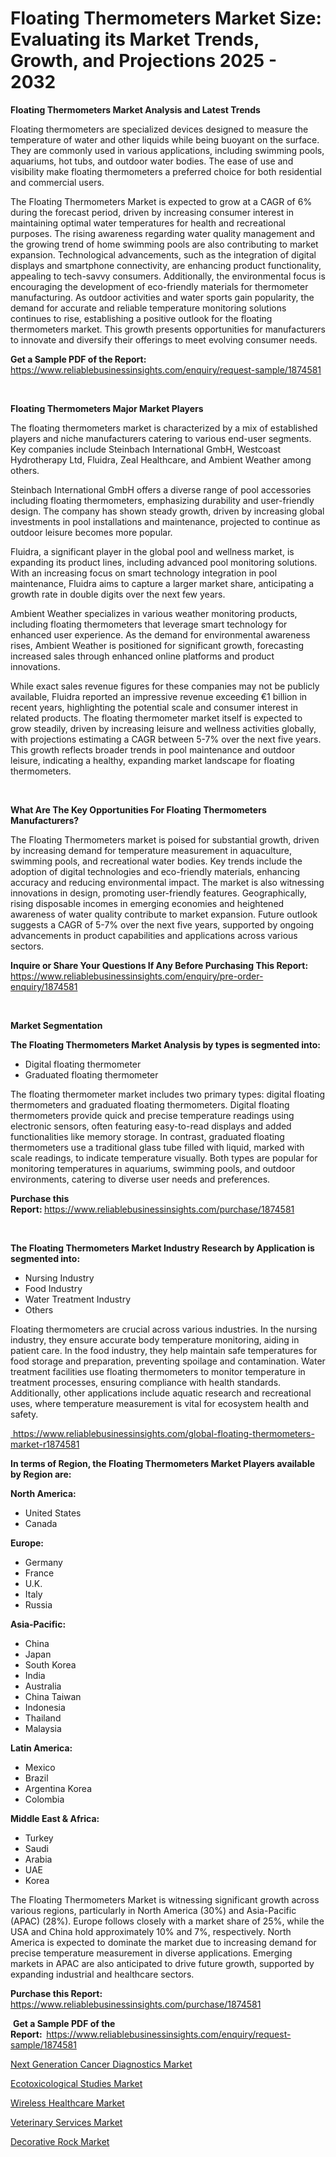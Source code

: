 <p><h1>Floating Thermometers Market Size: Evaluating its Market Trends, Growth, and Projections 2025 - 2032</h1></p><p><strong>Floating Thermometers Market Analysis and Latest Trends</strong></p>
<p><p>Floating thermometers are specialized devices designed to measure the temperature of water and other liquids while being buoyant on the surface. They are commonly used in various applications, including swimming pools, aquariums, hot tubs, and outdoor water bodies. The ease of use and visibility make floating thermometers a preferred choice for both residential and commercial users.</p><p>The Floating Thermometers Market is expected to grow at a CAGR of 6% during the forecast period, driven by increasing consumer interest in maintaining optimal water temperatures for health and recreational purposes. The rising awareness regarding water quality management and the growing trend of home swimming pools are also contributing to market expansion. Technological advancements, such as the integration of digital displays and smartphone connectivity, are enhancing product functionality, appealing to tech-savvy consumers. Additionally, the environmental focus is encouraging the development of eco-friendly materials for thermometer manufacturing. As outdoor activities and water sports gain popularity, the demand for accurate and reliable temperature monitoring solutions continues to rise, establishing a positive outlook for the floating thermometers market. This growth presents opportunities for manufacturers to innovate and diversify their offerings to meet evolving consumer needs.</p></p>
<p><strong>Get a Sample PDF of the Report:&nbsp;</strong> <a href="https://www.reliablebusinessinsights.com/enquiry/request-sample/1874581?utm_campaign=3347&utm_medium=2&utm_source=Github&utm_content=ia&utm_term=05042025&utm_id=floating-thermometers">https://www.reliablebusinessinsights.com/enquiry/request-sample/1874581</a></p>
<p>&nbsp;</p>
<p><strong>Floating Thermometers Major Market Players</strong></p>
<p><p>The floating thermometers market is characterized by a mix of established players and niche manufacturers catering to various end-user segments. Key companies include Steinbach International GmbH, Westcoast Hydrotherapy Ltd, Fluidra, Zeal Healthcare, and Ambient Weather among others.</p><p>Steinbach International GmbH offers a diverse range of pool accessories including floating thermometers, emphasizing durability and user-friendly design. The company has shown steady growth, driven by increasing global investments in pool installations and maintenance, projected to continue as outdoor leisure becomes more popular.</p><p>Fluidra, a significant player in the global pool and wellness market, is expanding its product lines, including advanced pool monitoring solutions. With an increasing focus on smart technology integration in pool maintenance, Fluidra aims to capture a larger market share, anticipating a growth rate in double digits over the next few years.</p><p>Ambient Weather specializes in various weather monitoring products, including floating thermometers that leverage smart technology for enhanced user experience. As the demand for environmental awareness rises, Ambient Weather is positioned for significant growth, forecasting increased sales through enhanced online platforms and product innovations.</p><p>While exact sales revenue figures for these companies may not be publicly available, Fluidra reported an impressive revenue exceeding €1 billion in recent years, highlighting the potential scale and consumer interest in related products. The floating thermometer market itself is expected to grow steadily, driven by increasing leisure and wellness activities globally, with projections estimating a CAGR between 5-7% over the next five years. This growth reflects broader trends in pool maintenance and outdoor leisure, indicating a healthy, expanding market landscape for floating thermometers.</p></p>
<p>&nbsp;</p>
<p><strong>What Are The Key Opportunities For Floating Thermometers Manufacturers?</strong></p>
<p><p>The Floating Thermometers market is poised for substantial growth, driven by increasing demand for temperature measurement in aquaculture, swimming pools, and recreational water bodies. Key trends include the adoption of digital technologies and eco-friendly materials, enhancing accuracy and reducing environmental impact. The market is also witnessing innovations in design, promoting user-friendly features. Geographically, rising disposable incomes in emerging economies and heightened awareness of water quality contribute to market expansion. Future outlook suggests a CAGR of 5-7% over the next five years, supported by ongoing advancements in product capabilities and applications across various sectors.</p></p>
<p><strong>Inquire or Share Your Questions If Any Before Purchasing This Report:</strong> <a href="https://www.reliablebusinessinsights.com/enquiry/pre-order-enquiry/1874581?utm_campaign=3347&utm_medium=2&utm_source=Github&utm_content=ia&utm_term=05042025&utm_id=floating-thermometers">https://www.reliablebusinessinsights.com/enquiry/pre-order-enquiry/1874581</a></p>
<p>&nbsp;</p>
<p><strong>Market Segmentation</strong></p>
<p><strong>The Floating Thermometers Market Analysis by types is segmented into:</strong></p>
<p><ul><li>Digital floating thermometer</li><li>Graduated floating thermometer</li></ul></p>
<p><p>The floating thermometer market includes two primary types: digital floating thermometers and graduated floating thermometers. Digital floating thermometers provide quick and precise temperature readings using electronic sensors, often featuring easy-to-read displays and added functionalities like memory storage. In contrast, graduated floating thermometers use a traditional glass tube filled with liquid, marked with scale readings, to indicate temperature visually. Both types are popular for monitoring temperatures in aquariums, swimming pools, and outdoor environments, catering to diverse user needs and preferences.</p></p>
<p><strong>Purchase this Report:&nbsp;</strong><a href="https://www.reliablebusinessinsights.com/purchase/1874581?utm_campaign=3347&utm_medium=2&utm_source=Github&utm_content=ia&utm_term=05042025&utm_id=floating-thermometers">https://www.reliablebusinessinsights.com/purchase/1874581</a></p>
<p>&nbsp;</p>
<p><strong>The Floating Thermometers Market Industry Research by Application is segmented into:</strong></p>
<p><ul><li>Nursing Industry</li><li>Food Industry</li><li>Water Treatment Industry</li><li>Others</li></ul></p>
<p><p>Floating thermometers are crucial across various industries. In the nursing industry, they ensure accurate body temperature monitoring, aiding in patient care. In the food industry, they help maintain safe temperatures for food storage and preparation, preventing spoilage and contamination. Water treatment facilities use floating thermometers to monitor temperature in treatment processes, ensuring compliance with health standards. Additionally, other applications include aquatic research and recreational uses, where temperature measurement is vital for ecosystem health and safety.</p></p>
<p><a href="https://www.reliablebusinessinsights.com/global-floating-thermometers-market-r1874581?utm_campaign=3347&utm_medium=2&utm_source=Github&utm_content=ia&utm_term=05042025&utm_id=floating-thermometers">&nbsp;https://www.reliablebusinessinsights.com/global-floating-thermometers-market-r1874581</a></p>
<p><strong>In terms of Region, the Floating Thermometers Market Players available by Region are:</strong></p>
<p>
    <p> <strong> North America: </strong>
        <ul>
            <li>United States</li>
            <li>Canada</li>
        </ul>
        </p> 
    <p> <strong> Europe: </strong>
        <ul>
            <li>Germany</li>
            <li>France</li>
            <li>U.K.</li>
            <li>Italy</li>
            <li>Russia</li>
        </ul>
        </p> 
    <p> <strong> Asia-Pacific: </strong>
        <ul>
            <li>China</li>
            <li>Japan</li>
            <li>South Korea</li>
            <li>India</li>
            <li>Australia</li>
            <li>China Taiwan</li>
            <li>Indonesia</li>
            <li>Thailand</li>
            <li>Malaysia</li>
        </ul>
        </p> 
    <p> <strong> Latin America: </strong>
        <ul>
            <li>Mexico</li>
            <li>Brazil</li>
            <li>Argentina Korea</li>
            <li>Colombia</li>
        </ul>
        </p> 
    <p> <strong> Middle East & Africa: </strong>
        <ul>
            <li>Turkey</li>
            <li>Saudi</li>
            <li>Arabia</li>
            <li>UAE</li>
            <li>Korea</li>
        </ul>
    </p>
    </p>
<p><p>The Floating Thermometers Market is witnessing significant growth across various regions, particularly in North America (30%) and Asia-Pacific (APAC) (28%). Europe follows closely with a market share of 25%, while the USA and China hold approximately 10% and 7%, respectively. North America is expected to dominate the market due to increasing demand for precise temperature measurement in diverse applications. Emerging markets in APAC are also anticipated to drive future growth, supported by expanding industrial and healthcare sectors.</p></p>
<p><strong>Purchase this Report: </strong><a href="https://www.reliablebusinessinsights.com/purchase/1874581?utm_campaign=3347&utm_medium=2&utm_source=Github&utm_content=ia&utm_term=05042025&utm_id=floating-thermometers">https://www.reliablebusinessinsights.com/purchase/1874581</a></p>
<p>&nbsp;<strong>Get a Sample PDF of the Report:&nbsp;&nbsp;</strong><a href="https://www.reliablebusinessinsights.com/enquiry/request-sample/1874581?utm_campaign=3347&utm_medium=2&utm_source=Github&utm_content=ia&utm_term=05042025&utm_id=floating-thermometers">https://www.reliablebusinessinsights.com/enquiry/request-sample/1874581</a></p>
<p><strong></strong></p>
<p><p><a href="https://www.linkedin.com/pulse/exploring-growth-potential-next-generation-cancer-diagnostics-9xgyc?utm_campaign=3347&utm_medium=2&utm_source=Github&utm_content=ia&utm_term=05042025&utm_id=floating-thermometers">Next Generation Cancer Diagnostics Market</a></p><p><a href="https://www.linkedin.com/pulse/market-report-years-2025-2032-102-cagrshowing-significant-8pnnf?utm_campaign=3347&utm_medium=2&utm_source=Github&utm_content=ia&utm_term=05042025&utm_id=floating-thermometers">Ecotoxicological Studies Market</a></p><p><a href="https://www.linkedin.com/pulse/wireless-healthcare-market-study-strategies-leading-players-mg8lc?utm_campaign=3347&utm_medium=2&utm_source=Github&utm_content=ia&utm_term=05042025&utm_id=floating-thermometers">Wireless Healthcare Market</a></p><p><a href="https://www.linkedin.com/pulse/trends-global-veterinary-services-market-forecast-analysis-h1tyf?utm_campaign=3347&utm_medium=2&utm_source=Github&utm_content=ia&utm_term=05042025&utm_id=floating-thermometers">Veterinary Services Market</a></p><p><a href="https://github.com/naomaroaoonv/Market-Research-Report-List-1/blob/main/decorative-rock-market.md?utm_campaign=3347&utm_medium=2&utm_source=Github&utm_content=ia&utm_term=05042025&utm_id=floating-thermometers">Decorative Rock Market</a></p></p>